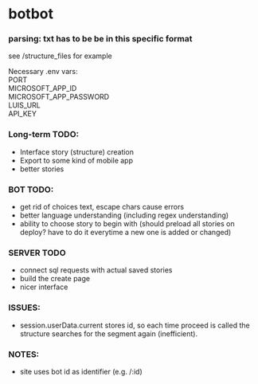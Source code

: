 # botbot

### parsing: txt has to be be in this specific format  
see /structure_files for example  
  
  
Necessary .env vars:  
PORT  
MICROSOFT_APP_ID  
MICROSOFT_APP_PASSWORD  
LUIS_URL  
API_KEY  

### Long-term TODO:
* Interface story (structure) creation
* Export to some kind of mobile app
* better stories

### BOT TODO:
* get rid of choices text, escape chars cause errors
* better language understanding (including regex understanding)
* ability to choose story to begin with (should preload all stories on deploy? have to do it everytime a new one is added or changed)

###	SERVER TODO
* connect sql requests with actual saved stories
* build the create page
* nicer interface

### ISSUES:
* session.userData.current stores id, so each time proceed is called the structure searches for the segment again (inefficient).

### NOTES:
* site uses bot id as identifier (e.g. /:id)